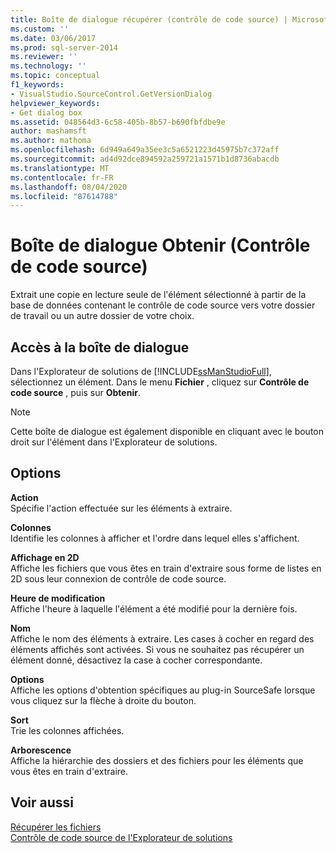 ```yaml
---
title: Boîte de dialogue récupérer (contrôle de code source) | Microsoft Docs
ms.custom: ''
ms.date: 03/06/2017
ms.prod: sql-server-2014
ms.reviewer: ''
ms.technology: ''
ms.topic: conceptual
f1_keywords:
- VisualStudio.SourceControl.GetVersionDialog
helpviewer_keywords:
- Get dialog box
ms.assetid: 048564d3-6c58-405b-8b57-b690fbfdbe9e
author: mashamsft
ms.author: mathoma
ms.openlocfilehash: 6d949a649a35ee3c5a6521223d45975b7c372aff
ms.sourcegitcommit: ad4d92dce894592a259721a1571b1d8736abacdb
ms.translationtype: MT
ms.contentlocale: fr-FR
ms.lasthandoff: 08/04/2020
ms.locfileid: "87614788"
---
```

# <a name="get-dialog-box-source-control"></a>Boîte de dialogue Obtenir (Contrôle de code source)
  Extrait une copie en lecture seule de l'élément sélectionné à partir de la base de données contenant le contrôle de code source vers votre dossier de travail ou un autre dossier de votre choix.  
  
## <a name="dialog-box-access"></a>Accès à la boîte de dialogue  
 Dans l'Explorateur de solutions de [!INCLUDE[ssManStudioFull](../includes/ssmanstudiofull-md.md)], sélectionnez un élément. Dans le menu **Fichier** , cliquez sur **Contrôle de code source** , puis sur **Obtenir**.  
  
> [!NOTE]  
>  Cette boîte de dialogue est également disponible en cliquant avec le bouton droit sur l'élément dans l'Explorateur de solutions.  
  
## <a name="options"></a>Options  
 **Action**  
 Spécifie l'action effectuée sur les éléments à extraire.  
  
 **Colonnes**  
 Identifie les colonnes à afficher et l'ordre dans lequel elles s'affichent.  
  
 **Affichage en 2D**  
 Affiche les fichiers que vous êtes en train d'extraire sous forme de listes en 2D sous leur connexion de contrôle de code source.  
  
 **Heure de modification**  
 Affiche l'heure à laquelle l'élément a été modifié pour la dernière fois.  
  
 **Nom**  
 Affiche le nom des éléments à extraire. Les cases à cocher en regard des éléments affichés sont activées. Si vous ne souhaitez pas récupérer un élément donné, désactivez la case à cocher correspondante.  
  
 **Options**  
 Affiche les options d'obtention spécifiques au plug-in SourceSafe lorsque vous cliquez sur la flèche à droite du bouton.  
  
 **Sort**  
 Trie les colonnes affichées.  
  
 **Arborescence**  
 Affiche la hiérarchie des dossiers et des fichiers pour les éléments que vous êtes en train d'extraire.  
  
## <a name="see-also"></a>Voir aussi  
 [Récupérer les fichiers](../../2014/database-engine/retrieve-files.md)   
 [Contrôle de code source de l'Explorateur de solutions](../../2014/database-engine/solution-explorer-source-control.md)  
  
  
